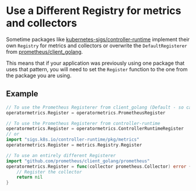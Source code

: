 # Use a Different Registry for metrics and collectors

Sometime packages like
[kubernetes-sigs/controller-runtime](https://github.com/kubernetes-sigs/controller-runtime/tree/main/pkg/metrics)
implement their own `Registry` for metrics and collectors or overwrite the
`DefaultRegisterer` from 
[prometheus/client_golang](https://github.com/prometheus/client_golang/blob/main/prometheus/registry.go#L56).

This means that if your application was previously using one package that uses
that pattern, you will need to set the `Register` function to the one from the
package you are using.

## Example

```go
// To use the Prometheus Registerer from client_golang (Default - so can be omitted)
operatormetrics.Register = operatormetrics.PrometheusRegister

// To use the Prometheus Registerer from controller-runtime
operatormetrics.Register = operatormetrics.ControllerRuntimeRegister
// or
import "sigs.k8s.io/controller-runtime/pkg/metrics"
operatormetrics.Register = metrics.Registry.Register

// To use an entirely different Registerer
import "github.com/prometheus/client_golang/prometheus"
operatormetrics.Register = func(collector prometheus.Collector) error {
    // Register the collector
    return nil
}
```
